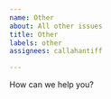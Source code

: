 ```yaml
---
name: Other
about: All other issues
title: Other
labels: other
assignees: callahantiff

---
```


How can we help you?
